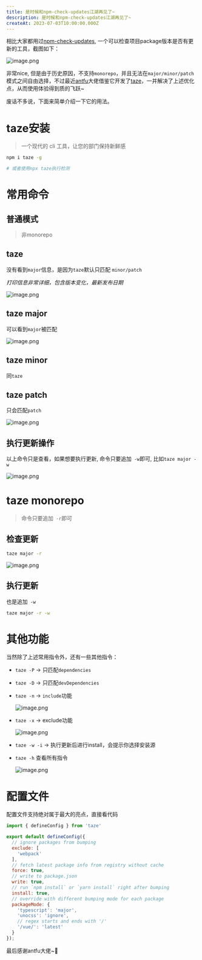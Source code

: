 ```yaml
---
title: 是时候和npm-check-updates江湖再见了~
description: 是时候和npm-check-updates江湖再见了~
createAt: 2023-07-03T10:00:00.000Z
---
```


相比大家都用过[npm-check-updates](https://www.npmjs.com/package/npm-check-updates), 一个可以检查项目package版本是否有更新的工具，截图如下：

![image.png](https://p9-juejin.byteimg.com/tos-cn-i-k3u1fbpfcp/81032edf49094116a75bedba3e45091d~tplv-k3u1fbpfcp-watermark.image?)

非常nice, 但是由于历史原因，不支持`monorepo`，并且无法在`major/minor/patch`模式之间自由选择，不过最近[antfu](https://github.com/antfu)大佬借鉴它开发了[taze](https://github.com/antfu/taze)，一并解决了上述优化点，从而使用体验得到质的飞跃~

废话不多说，下面来简单介绍一下它的用法。

# taze安装

> 一个现代的 cli 工具，让您的部门保持新鲜感

```bash
npm i taze -g

# 或者使用npx taze执行检测
```

# 常用命令

## 普通模式

> 非monorepo

## taze

没有看到`major`信息，是因为`taze`默认只匹配 `minor/patch`

*打印信息非常详细，包含版本变化，最新发布日期*

![image.png](https://p6-juejin.byteimg.com/tos-cn-i-k3u1fbpfcp/150385ba87f345d8881b9f0212a15625~tplv-k3u1fbpfcp-watermark.image?)

## taze major

可以看到`major`被匹配

![image.png](https://p9-juejin.byteimg.com/tos-cn-i-k3u1fbpfcp/34141fcaf25f4222b370b0663621d7c3~tplv-k3u1fbpfcp-watermark.image?)

## taze minor

同`taze`

## taze patch

只会匹配`patch`

![image.png](https://p9-juejin.byteimg.com/tos-cn-i-k3u1fbpfcp/04361be61e3b45f2bb3a946a9e9505cc~tplv-k3u1fbpfcp-watermark.image?)

## 执行更新操作

以上命令只是查看，如果想要执行更新, 命令只要追加` -w`即可, 比如`taze major -w`

![image.png](https://p3-juejin.byteimg.com/tos-cn-i-k3u1fbpfcp/d41344d085e14733954b40df3eb33b28~tplv-k3u1fbpfcp-watermark.image?)

# taze monorepo

> 命令只要追加` -r`即可

## 检查更新

```bash
taze major -r
```

![image.png](https://p1-juejin.byteimg.com/tos-cn-i-k3u1fbpfcp/9cb49d24656f4f16b9bbc1a797acde97~tplv-k3u1fbpfcp-watermark.image?)

## 执行更新

也是追加` -w`

```bash
taze major -r -w
```

# 其他功能

当然除了上述常用指令外，还有一些其他指令：

- `taze -P`  -> 只匹配`dependencies`
- `taze -D`  -> 只匹配`devDependencies`
- `taze -n`  -> `include`功能

    ![image.png](https://p9-juejin.byteimg.com/tos-cn-i-k3u1fbpfcp/fa90820f1ca94744a02cadc3e4e39875~tplv-k3u1fbpfcp-watermark.image?)

- `taze -x`  -> exclude功能

    ![image.png](https://p6-juejin.byteimg.com/tos-cn-i-k3u1fbpfcp/4e786a2cf1d94263a727acae6ac77ad8~tplv-k3u1fbpfcp-watermark.image?)

- `taze -w -i`  -> 执行更新后进行install，会提示你选择安装源
- `taze -h` 查看所有指令

    ![image.png](https://p1-juejin.byteimg.com/tos-cn-i-k3u1fbpfcp/be23b90f4ad74d0bb398d826b20ba1d3~tplv-k3u1fbpfcp-watermark.image?)

# 配置文件

配置文件支持绝对属于最大的亮点，直接看代码


```js
import { defineConfig } from 'taze'

export default defineConfig({
  // ignore packages from bumping
  exclude: [
    'webpack'
  ],
  // fetch latest package info from registry without cache
  force: true,
  // write to package.json
  write: true,
  // run `npm install` or `yarn install` right after bumping
  install: true,
  // override with different bumping mode for each package
  packageMode: {
    'typescript': 'major',
    'unocss': 'ignore',
    // regex starts and ends with '/'
    '/vue/': 'latest'
  }
});

```

最后感谢antfu大佬~🥳
